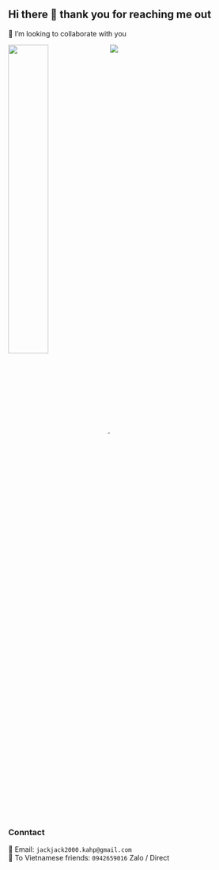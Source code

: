 ## Hi there 👋 thank you for reaching me out
👯 I’m looking to collaborate with you

<a href="https://github.com/binhnguyen00/binhnguyen00">
  <img width="40%" align="center" src="https://github-readme-stats.vercel.app/api?username=binhnguyen00&show_icons=true"/>
</a>
<a href="https://github.com/binhnguyen00/binhnguyen00">
  <img align="top" src="https://github-readme-stats.vercel.app/api/top-langs?username=binhnguyen00&layout=compact&card_width=300" />
</a>

### Conntact
📧 Email: ```jackjack2000.kahp@gmail.com```
<br/>
📲 To Vietnamese friends: ```0942659016``` Zalo / Direct
